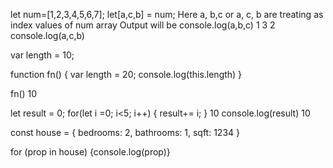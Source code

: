 <!-- JS Quiz -1 -->

let num=[1,2,3,4,5,6,7];
let[a,c,b] = num;
Here a, b,c or a, c, b are treating as index values of num array
Output will be
console.log(a,b,c)
1 3 2
console.log(a,c,b)

<!--JS Quiz -2  -->
var length = 10;

function fn() {
    var length = 20;
    console.log(this.length)
}

fn()
10

<!-- JS Quiz -3  -->
let result = 0;
for(let i =0; i<5; i++) {
    result+= i;
}
10
console.log(result)
10

<!-- JS Quiz -4  -->

<!-- The keyword "in" returns the object keys and the keyword "of" returns the object values.-->
<!-- Actually should say "for (let prop)" , otherwise it won't recognize prop or any other iterator name.

With this change, it will log the properties (3rd answer).

bedrooms
bathrooms
sqft

To log the result like first one we should say:

for (let prop in house) {console.log(`${prop}: ${house[prop]}`)} -->
const house = {
bedrooms: 2,
bathrooms: 1,
sqft: 1234
}

for (prop in house) {console.log(prop)}